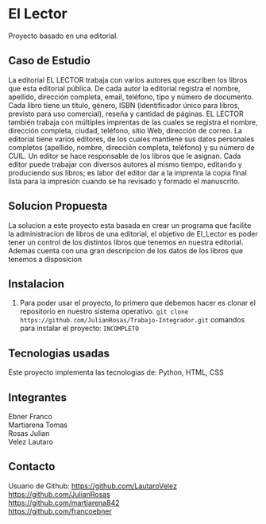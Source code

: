 # El Lector
 Proyecto basado en una editorial.

## Caso de Estudio
La editorial EL LECTOR trabaja con varios autores que escriben los libros que esta editorial
pública. De cada autor la editorial registra el nombre, apellido, dirección completa, email,
teléfono, tipo y número de documento. Cada libro tiene un título, género, ISBN (identificador
único para libros, previsto para uso comercial), reseña y cantidad de páginas. EL LECTOR
también trabaja con múltiples imprentas de las cuales se registra el nombre, dirección
completa, ciudad, teléfono, sitio Web, dirección de correo. La editorial tiene varios editores,
de los cuales mantiene sus datos personales completos (apellido, nombre, dirección
completa, teléfono) y su número de CUIL. Un editor se hace responsable de los libros que le
asignan. Cada editor puede trabajar con diversos autores al mismo tiempo, editando y
produciendo sus libros; es labor del editor dar a la imprenta la copia final lista para la
impresión cuando se ha revisado y formado el manuscrito.

## Solucion Propuesta
La solucion a este proyecto esta basada en crear un programa que facilite 
la administracion de libros de una editorial, el objetivo de El_Lector es poder tener un control de los distintos libros que tenemos en nuestra editorial.
Ademas cuenta con una gran descripcion de los datos de los libros que tenemos a disposicion

## Instalacion
1. Para poder usar el proyecto, lo primero que debemos hacer es clonar el repositorio en nuestro sistema operativo.
   ``` git clone https://github.com/JulianRosas/Trabajo-Integrador.git ```
comandos para instalar el proyecto:
`INCOMPLETO`
    
## Tecnologias usadas
Este proyecto implementa las tecnologias de: Python, HTML, CSS

## Integrantes
Ebner Franco <br>
Martiarena Tomas <br>
Rosas Julian <br> 
Velez Lautaro  <br>

## Contacto
Usuario de Github:
https://github.com/LautaroVelez <br>
https://github.com/JulianRosas <br>
https://github.com/martiarena842 <br>
https://github.com/francoebner

